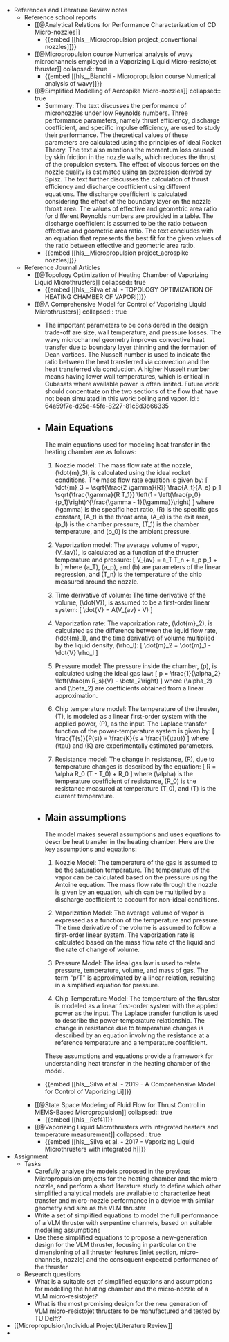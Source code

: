 - References and Literature Review notes
	- Reference school reports
		- [[@Analytical Relations for Performance Characterization of CD Micro-nozzles]]
			- {{embed [[hls__Micropropulsion project_conventional nozzles]]}}
		- [[@Micropropulsion course Numerical analysis of wavy microchannels employed in a Vaporizing Liquid Micro-resistojet thruster]]
		  collapsed:: true
			- {{embed [[hls__Bianchi - Micropropulsion course Numerical analysis of wavy]]}}
		- [[@Simplified Modelling of Aerospike Micro-nozzles]]
		  collapsed:: true
			- Summary:
			  The text discusses the performance of micronozzles under low Reynolds numbers. Three performance parameters, namely thrust efficiency, discharge coefficient, and specific impulse efficiency, are used to study their performance. The theoretical values of these parameters are calculated using the principles of Ideal Rocket Theory. The text also mentions the momentum loss caused by skin friction in the nozzle walls, which reduces the thrust of the propulsion system. The effect of viscous forces on the nozzle quality is estimated using an expression derived by Spisz. The text further discusses the calculation of thrust efficiency and discharge coefficient using different equations. The discharge coefficient is calculated considering the effect of the boundary layer on the nozzle throat area. The values of effective and geometric area ratio for different Reynolds numbers are provided in a table. The discharge coefficient is assumed to be the ratio between effective and geometric area ratio. The text concludes with an equation that represents the best fit for the given values of the ratio between effective and geometric area ratio.
			- {{embed [[hls__Micropropulsion project_aerospike nozzles]]}}
	- Reference Journal Articles
		- [[@Topology Optimization of Heating Chamber of Vaporizing Liquid Microthrusters]]
		  collapsed:: true
			- {{embed [[hls__Silva et al. - TOPOLOGY OPTIMIZATION OF HEATING CHAMBER OF VAPORI]]}}
		- [[@A Comprehensive Model for Control of Vaporizing Liquid Microthrusters]]
		  collapsed:: true
			- The important parameters to be considered in the design trade-off are size, wall temperature, and pressure losses. The wavy microchannel geometry improves convective heat transfer due to boundary layer thinning and the formation of Dean vortices. The Nusselt number is used to indicate the ratio between the heat transferred via convection and the heat transferred via conduction. A higher Nusselt number means having lower wall temperatures, which is critical in Cubesats where available power is often limited. Future work should concentrate on the two sections of the flow that have not been simulated in this work: boiling and vapor.
			  id:: 64a59f7e-d25e-45fe-8227-81c8d3b66335
			- ## Main Equations 
			  The main equations used for modeling heat transfer in the heating chamber are as follows:
			  
			  1. Nozzle model:
			  The mass flow rate at the nozzle, \(\dot{m}_3\), is calculated using the ideal rocket conditions. The mass flow rate equation is given by:
			  \[
			  \dot{m}_3 = \sqrt{\frac{2 \gamma}{R}} \frac{A_t}{A_e} p_1 \sqrt{\frac{\gamma}{R T_1}} \left(1 - \left(\frac{p_0}{p_1}\right)^{\frac{\gamma - 1}{\gamma}}\right)
			  \]
			  where \(\gamma\) is the specific heat ratio, \(R\) is the specific gas constant, \(A_t\) is the throat area, \(A_e\) is the exit area, \(p_1\) is the chamber pressure, \(T_1\) is the chamber temperature, and \(p_0\) is the ambient pressure.
			  
			  2. Vaporization model:
			  The average volume of vapor, \(V_{av}\), is calculated as a function of the thruster temperature and pressure:
			  \[
			  V_{av} = a_T T_n + a_p p_1 + b
			  \]
			  where \(a_T\), \(a_p\), and \(b\) are parameters of the linear regression, and \(T_n\) is the temperature of the chip measured around the nozzle.
			  
			  3. Time derivative of volume:
			  The time derivative of the volume, \(\dot{V}\), is assumed to be a first-order linear system:
			  \[
			  \dot{V} = A(V_{av} - V)
			  \]
			  
			  4. Vaporization rate:
			  The vaporization rate, \(\dot{m}_2\), is calculated as the difference between the liquid flow rate, \(\dot{m}_1\), and the time derivative of volume multiplied by the liquid density, \(\rho_l\):
			  \[
			  \dot{m}_2 = \dot{m}_1 - \dot{V} \rho_l
			  \]
			  
			  5. Pressure model:
			  The pressure inside the chamber, \(p\), is calculated using the ideal gas law:
			  \[
			  p = \frac{1}{\alpha_2} \left(\frac{m R_s}{V} - \beta_2\right)
			  \]
			  where \(\alpha_2\) and \(\beta_2\) are coefficients obtained from a linear approximation.
			  
			  6. Chip temperature model:
			  The temperature of the thruster, \(T\), is modeled as a linear first-order system with the applied power, \(P\), as the input. The Laplace transfer function of the power-temperature system is given by:
			  \[
			  \frac{T(s)}{P(s)} = \frac{K}{s + \frac{1}{\tau}}
			  \]
			  where \(\tau\) and \(K\) are experimentally estimated parameters.
			  
			  7. Resistance model:
			  The change in resistance, \(R\), due to temperature changes is described by the equation:
			  \[
			  R = \alpha R_0 (T - T_0) + R_0
			  \]
			  where \(\alpha\) is the temperature coefficient of resistance, \(R_0\) is the resistance measured at temperature \(T_0\), and \(T\) is the current temperature.
			- ## Main assumptions 
			  The model makes several assumptions and uses equations to describe heat transfer in the heating chamber. Here are the key assumptions and equations:
			  
			  1. Nozzle Model:
			  The temperature of the gas is assumed to be the saturation temperature.
			  The temperature of the vapor can be calculated based on the pressure using the Antoine equation.
			  The mass flow rate through the nozzle is given by an equation, which can be multiplied by a discharge coefficient to account for non-ideal conditions.
			  
			  2. Vaporization Model:
			  The average volume of vapor is expressed as a function of the temperature and pressure.
			  The time derivative of the volume is assumed to follow a first-order linear system.
			  The vaporization rate is calculated based on the mass flow rate of the liquid and the rate of change of volume.
			  
			  3. Pressure Model:
			  The ideal gas law is used to relate pressure, temperature, volume, and mass of gas.
			  The term "p/T" is approximated by a linear relation, resulting in a simplified equation for pressure.
			  
			  4. Chip Temperature Model:
			  The temperature of the thruster is modeled as a linear first-order system with the applied power as the input.
			  The Laplace transfer function is used to describe the power-temperature relationship.
			  The change in resistance due to temperature changes is described by an equation involving the resistance at a reference temperature and a temperature coefficient.
			  
			  These assumptions and equations provide a framework for understanding heat transfer in the heating chamber of the model.
			- {{embed [[hls__Silva et al. - 2019 - A Comprehensive Model for Control of Vaporizing Li]]}}
		- [[@State Space Modeling of Fluid Flow for Thrust Control in MEMS-Based Micropropulsion]]
		  collapsed:: true
			- {{embed [[hls__Ref4]]}}
		- [[@Vaporizing Liquid Microthrusters with integrated heaters and temperature measurement]]
		  collapsed:: true
			- {{embed [[hls__Silva et al. - 2017 - Vaporizing Liquid Microthrusters with integrated h]]}}
- Assignment
	- Tasks
		- Carefully analyse the models proposed in the previous Micropropulsion projects for the heating
		  chamber and the micro-nozzle, and perform a short literature study to define which other
		  simplified analytical models are available to characterize heat transfer and micro-nozzle
		  performance in a device with similar geometry and size as the VLM thruster
		- Write a set of simplified equations to model the full performance of a VLM thruster with
		  serpentine channels, based on suitable modelling assumptions
		- Use these simplified equations to propose a new-generation design for the VLM thruster,
		  focusing in particular on the dimensioning of all thruster features (inlet section, micro-channels,
		  nozzle) and the consequent expected performance of the thruster
	- Research questions
		- What is a suitable set of simplified equations and assumptions for modelling the heating
		  chamber and the micro-nozzle of a VLM micro-resistojet?
		- What is the most promising design for the new generation of VLM micro-resistojet thrusters
		  to be manufactured and tested by TU Delft?
- [[Micropropulsion/Individual Project/Literature Review]]
-